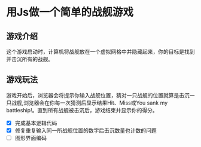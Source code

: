 # 用Js做一个简单的战舰游戏
## 游戏介绍
这个游戏启动时，计算机将战舰放在一个虚拟网格中并隐藏起来，你的目标是找到并击沉所有的战舰。
## 游戏玩法
游戏开始后，浏览器会将提示你输入战舰位置，猜对一只战舰的位置就算是击沉一只战舰,浏览器会在你每一次猜测后显示结果Hit、Miss或You sank my battleship!。直到所有战舰被击沉后，游戏结束并显示你的得分。



- [x] 完成基本逻辑代码
- [x] 修复重复输入同一所战舰位置的数字后击沉数量也计数的问题
- [ ] 图形界面编码 
